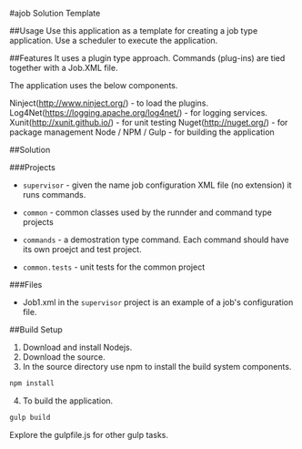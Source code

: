 #ajob Solution Template

##Usage
Use this application as a template for creating a job type application.  Use a scheduler to execute the application.

##Features 
It uses a plugin type approach.  Commands (plug-ins) are tied together with a Job.XML file. 

The application uses the below components. 

Ninject(http://www.ninject.org/) - to load the plugins.
Log4Net(https://logging.apache.org/log4net/) - for logging services.
Xunit(http://xunit.github.io/) - for unit testing
Nuget(http://nuget.org/) - for package management
Node / NPM / Gulp - for building the application

##Solution

###Projects
* `supervisor` - given the name job configuration XML file (no extension) it runs commands.

* `common` - common classes used by the runnder and command type projects

* `commands` - a demostration type command.  Each command should have its own proejct and test project.

* `common.tests` -  unit tests for the common project

###Files
* Job1.xml in the `supervisor` project is an example of a job's configuration file.

##Build Setup
1. Download and install Nodejs.
2. Download the source.
3. In the source directory use npm to install the build system components. 
```bat 
npm install
```
4. To build the application. 
```bat
gulp build 
```
Explore the gulpfile.js for other gulp tasks.